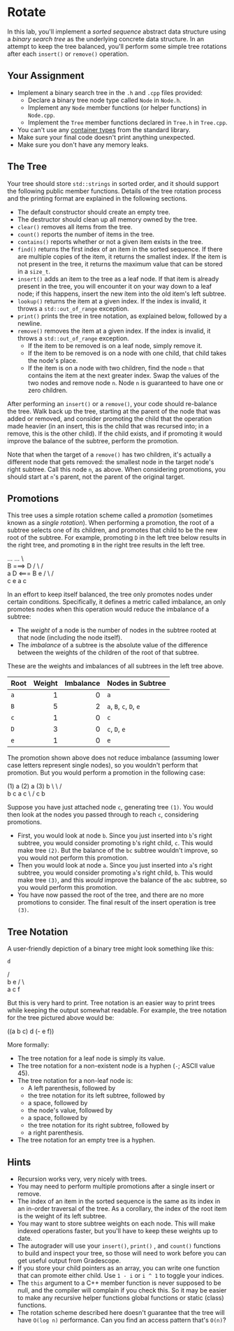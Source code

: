 # Rotate

In this lab,  you'll implement a _sorted sequence_ abstract data structure using
a _binary search tree_ as the underlying concrete data structure.  In an attempt
to keep the tree balanced,  you'll perform some simple tree rotations after each
`insert()` or `remove()` operation.

## Your Assignment

- Implement a binary search tree in the `.h` and `.cpp` files provided:
  - Declare a binary tree node type called `Node` in `Node.h`.
  - Implement any `Node` member functions (or helper functions) in `Node.cpp`.
  - Implement the `Tree` member functions declared in `Tree.h` in `Tree.cpp`.
- You can't use any [container types][containers] from the standard library.
- Make sure your final code doesn't print anything unexpected.
- Make sure you don't have any memory leaks.

## The Tree

Your tree should store `std::strings` in sorted order, and it should support the
following public member functions.  Details of the tree rotation process and the
printing format are explained in the following sections.

- The default constructor should create an empty tree.
- The destructor should clean up all memory owned by the tree.
- `clear()` removes all items from the tree.
- `count()` reports the number of items in the tree.
- `contains()` reports whether or not a given item exists in the tree.
- `find()` returns the first index of an item  in the sorted sequence.  If there
  are multiple copies of the item, it returns the smallest index. If the item is
  not present in the tree,  it returns the maximum value that can be stored in a
  `size_t`.
- `insert()` adds an item to the tree as a leaf node.  If that item is already
  present in the tree, you will encounter it on your way down to a leaf node; if
  this happens, insert the new item into the old item's left subtree.
- `lookup()` returns the item at a given index.  If the index is invalid, it
  throws a `std::out_of_range` exception.
- `print()` prints the tree in tree notation, as explained below, followed by a
  newline.
- `remove()` removes the item at a given index.  If the index is invalid, it
  throws a `std::out_of_range` exception.
  - If the item to be removed is on a leaf node, simply remove it.
  - If the item to be removed is on a node with one child, that child takes the
    node's place.
  - If the item is on a node with two children, find the node `n` that contains
    the item at the next greater index.  Swap the values of the two nodes and
    remove node `n`.  Node `n` is guaranteed to have one or zero children.

After performing an `insert()` or a `remove()`,  your code should re-balance the
tree.  Walk back up the tree,  starting at the parent of the node that was added
or removed, and consider promoting the child that the operation made heavier (in
an insert,  this is the child that was recursed into;  in a remove,  this is the
other child). If the child exists, and if promoting it would improve the balance
of the subtree, perform the promotion.

Note  that when the  target of a  `remove()` has  two children,  it's actually a
different node  that gets removed:  the smallest node in the target node's right
subtree.  Call this node `n`, as above.  When considering promotions, you should
start at `n`'s parent, not the parent of the original target.

## Promotions

This tree uses a simple rotation scheme called a _promotion_ (sometimes known as
a _single rotation_). When performing a promotion, the root of a subtree selects
one of its children, and promotes  that child to be the new root of the subtree.
For example, promoting `D` in the left tree below results in the right tree, and
promoting `B` in the right tree results in the left tree.

...              ...
  \                \
   B      ===>      D
  / \              / \
 a   D    <===    B   e
    / \          / \
   c   e        a   c

In an effort to keep itself balanced, the tree only promotes nodes under certain
conditions. Specifically, it defines a metric called imbalance, an only promotes
nodes when this operation would reduce the imbalance of a subtree:

- The _weight_ of a node is the number of nodes in the subtree rooted at that
  node (including the node itself).
- The _imbalance_ of a subtree is the absolute value of the difference between
  the weights of the children of the root of that subtree.

These are the weights and imbalances of all subtrees in the left tree above.

| Root | Weight | Imbalance | Nodes in Subtree        |
|:-----|-------:|----------:|:------------------------|
| `a`  |      1 |         0 | `a`                     |
| `B`  |      5 |         2 | `a`, `B`, `c`, `D`, `e` |
| `c`  |      1 |         0 | `c`                     |
| `D`  |      3 |         0 | `c`, `D`, `e`           |
| `e`  |      1 |         0 | `e`                     |

The promotion shown above does not reduce imbalance (assuming lower case letters
represent single nodes),  so you wouldn't perform that promotion.  But you would
perform a promotion in the following case:

(1) a       (2) a       (3) b
     \           \         / \
      b           c       a   c
       \         /
        c       b

Suppose you have just attached node `c`,  generating tree `(1)`.  You would then
look at the nodes you passed through to reach `c`, considering promotions.

- First,  you would look at node `b`.  Since you just inserted into  `b`'s right
  subtree, you would consider promoting `b`'s right child, `c`.  This would make
  tree `(2)`. But the balance of the `bc` subtree wouldn't improve, so you would
  not perform this promotion.
- Then  you would look at  node `a`.  Since you  just inserted into  `a`'s right
  subtree, you would consider promoting `a`'s right child, `b`.  This would make
  tree `(3)`,  and this _would_ improve the balance of the `abc` subtree, so you
  would perform this promotion.
- You have now passed the root of the tree,  and there are no more promotions to
  consider.  The final result of the insert operation is tree `(3)`.

## Tree Notation

A user-friendly depiction of a binary tree might look something like this:

    d
   / \
  b   e
 / \   \
a   c   f

But this is  very hard to print.  Tree notation  is an easier way to print trees
while keeping the output somewhat readable.  For example,  the tree notation for
the tree pictured above would be:

((a b c) d (- e f))

More formally:

- The tree notation for a leaf node is simply its value.
- The tree notation for a non-existent node is a hyphen (`-`; ASCII value 45).
- The tree notation for a non-leaf node is:
  - A left parenthesis, followed by
  - the tree notation for its left subtree, followed by
  - a space, followed by
  - the node's value, followed by
  - a space, followed by
  - the tree notation for its right subtree, followed by
  - a right parenthesis.
- The tree notation for an empty tree is a hyphen.

## Hints

- Recursion works very, very nicely with trees.
- You may need to perform multiple promotions after a single insert or remove.
- The index  of an item  in the sorted sequence  is the same as  its index in an
  in-order traversal of the tree.  As a corollary, the index of the root item is
  the weight of its left subtree.
- You  may want to store  subtree weights  on each node.  This will make indexed
  operations faster, but you'll have to keep these weights up to date.
- The autograder  will use your `insert()`, `print()` , and `count()`  functions
  to build and inspect your tree,  so those will need to work before you can get
  useful output from Gradescope.
- If you store your child pointers as an array,  you can write one function that
  can promote either child.  Use `1 - i` or `i ^ 1` to toggle your indices.
- The `this` argument to a C++ member function is never supposed to be null, and
  the compiler will complain if you check this.  So it may be easier to make any
  recursive helper functions global functions or static (class) functions.
- The rotation scheme  described here doesn't guarantee that  the tree will have
  `O(log n)` performance.  Can you find an access pattern that's `O(n)`?

[containers]: https://cplusplus.com/reference/stl/
